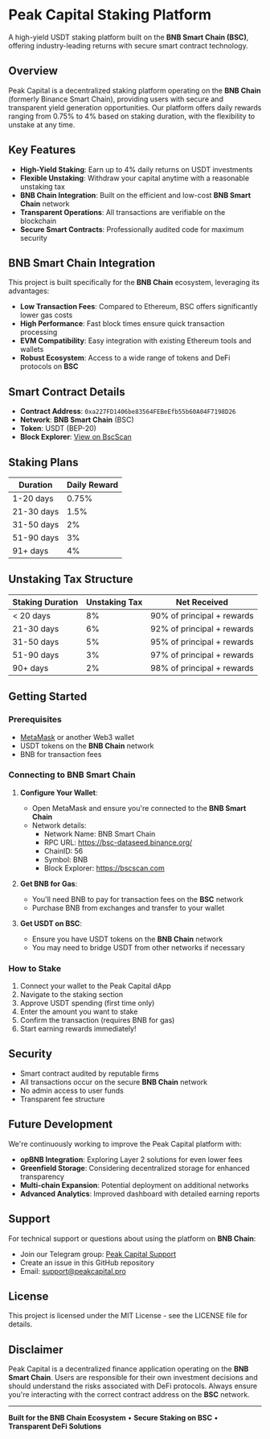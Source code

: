 # Peak Capital Staking Platform

A high-yield USDT staking platform built on the **BNB Smart Chain (BSC)**, offering industry-leading returns with secure smart contract technology.

## Overview

Peak Capital is a decentralized staking platform operating on the **BNB Chain** (formerly Binance Smart Chain), providing users with secure and transparent yield generation opportunities. Our platform offers daily rewards ranging from 0.75% to 4% based on staking duration, with the flexibility to unstake at any time.

## Key Features

- **High-Yield Staking**: Earn up to 4% daily returns on USDT investments
- **Flexible Unstaking**: Withdraw your capital anytime with a reasonable unstaking tax
- **BNB Chain Integration**: Built on the efficient and low-cost **BNB Smart Chain** network
- **Transparent Operations**: All transactions are verifiable on the blockchain
- **Secure Smart Contracts**: Professionally audited code for maximum security

## BNB Smart Chain Integration

This project is built specifically for the **BNB Chain** ecosystem, leveraging its advantages:

- **Low Transaction Fees**: Compared to Ethereum, BSC offers significantly lower gas costs
- **High Performance**: Fast block times ensure quick transaction processing
- **EVM Compatibility**: Easy integration with existing Ethereum tools and wallets
- **Robust Ecosystem**: Access to a wide range of tokens and DeFi protocols on **BSC**

## Smart Contract Details

- **Contract Address**: `0xa227FD1406be83564FEBeEfb55b60A04F7198D26`
- **Network**: **BNB Smart Chain** (BSC)
- **Token**: USDT (BEP-20)
- **Block Explorer**: [View on BscScan](https://bscscan.com/address/0xa227FD1406be83564FEBeEfb55b60A04F7198D26)

## Staking Plans

| Duration | Daily Reward |
|----------|-------------|
| 1-20 days | 0.75% |
| 21-30 days | 1.5% |
| 31-50 days | 2% |
| 51-90 days | 3% |
| 91+ days | 4% |

## Unstaking Tax Structure

| Staking Duration | Unstaking Tax | Net Received |
|------------------|---------------|-------------|
| < 20 days | 8% | 90% of principal + rewards |
| 21-30 days | 6% | 92% of principal + rewards |
| 31-50 days | 5% | 95% of principal + rewards |
| 51-90 days | 3% | 97% of principal + rewards |
| 90+ days | 2% | 98% of principal + rewards |

## Getting Started

### Prerequisites

- [MetaMask](https://metamask.io/) or another Web3 wallet
- USDT tokens on the **BNB Chain** network
- BNB for transaction fees

### Connecting to BNB Smart Chain

1. **Configure Your Wallet**:
   - Open MetaMask and ensure you're connected to the **BNB Smart Chain**
   - Network details:
     - Network Name: BNB Smart Chain
     - RPC URL: https://bsc-dataseed.binance.org/
     - ChainID: 56
     - Symbol: BNB
     - Block Explorer: https://bscscan.com

2. **Get BNB for Gas**:
   - You'll need BNB to pay for transaction fees on the **BSC** network
   - Purchase BNB from exchanges and transfer to your wallet

3. **Get USDT on BSC**:
   - Ensure you have USDT tokens on the **BNB Chain** network
   - You may need to bridge USDT from other networks if necessary

### How to Stake

1. Connect your wallet to the Peak Capital dApp
2. Navigate to the staking section
3. Approve USDT spending (first time only)
4. Enter the amount you want to stake
5. Confirm the transaction (requires BNB for gas)
6. Start earning rewards immediately!

## Security

- Smart contract audited by reputable firms
- All transactions occur on the secure **BNB Chain** network
- No admin access to user funds
- Transparent fee structure

## Future Development

We're continuously working to improve the Peak Capital platform with:

- **opBNB Integration**: Exploring Layer 2 solutions for even lower fees
- **Greenfield Storage**: Considering decentralized storage for enhanced transparency
- **Multi-chain Expansion**: Potential deployment on additional networks
- **Advanced Analytics**: Improved dashboard with detailed earning reports

## Support

For technical support or questions about using the platform on **BNB Chain**:

- Join our Telegram group: [Peak Capital Support](https://t.me/peakcapital2025)
- Create an issue in this GitHub repository
- Email: support@peakcapital.pro

## License

This project is licensed under the MIT License - see the LICENSE file for details.

## Disclaimer

Peak Capital is a decentralized finance application operating on the **BNB Smart Chain**. Users are responsible for their own investment decisions and should understand the risks associated with DeFi protocols. Always ensure you're interacting with the correct contract address on the **BSC** network.

---

**Built for the BNB Chain Ecosystem** • **Secure Staking on BSC** • **Transparent DeFi Solutions**
